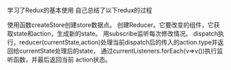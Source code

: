 学习了Redux的基本使用
自己总结了以下redux的过程

使用函数createStore创建store数据点。
创建Reducer。它要改变的组件，它获取state和action，生成新的state。
用subscribe监听每次修改情况。
dispatch执行，reducer(currentState,action)处理当前dispatch后的传入的action.type并返回给currentState处理后的state，
通过currentListeners.forEach(v=>v())执行监听函数，并最后返回当前 action状态。